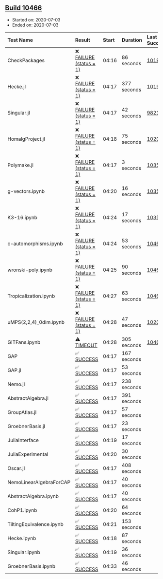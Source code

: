 ## [Build 10466](https://oscarci.mathematik.uni-kl.de/job/oscar/10466/)

* Started on: 2020-07-03
* Ended on: 2020-07-03

| Test Name    | Result | Start | Duration | Last Success | First Failure |
|:-------------|:-------|:------|:---------|:-------------|:--------------|
| CheckPackages | ❌ [FAILURE (status = 1)](https://oscarci.mathematik.uni-kl.de/job/oscar/10466/artifact/logs/build-10466/CheckPackages.log) | 04:16 | 86 seconds | [10197](https://oscarci.mathematik.uni-kl.de/job/oscar/10197/) | [10198](https://oscarci.mathematik.uni-kl.de/job/oscar/10198/) |
| Hecke.jl | ❌ [FAILURE (status = 1)](https://oscarci.mathematik.uni-kl.de/job/oscar/10466/artifact/logs/build-10466/Hecke.jl.log) | 04:17 | 377 seconds | [10197](https://oscarci.mathematik.uni-kl.de/job/oscar/10197/) | [10198](https://oscarci.mathematik.uni-kl.de/job/oscar/10198/) |
| Singular.jl | ❌ [FAILURE (status = 1)](https://oscarci.mathematik.uni-kl.de/job/oscar/10466/artifact/logs/build-10466/Singular.jl.log) | 04:17 | 42 seconds | [9821](https://oscarci.mathematik.uni-kl.de/job/oscar/9821/) | [9822](https://oscarci.mathematik.uni-kl.de/job/oscar/9822/) |
| HomalgProject.jl | ❌ [FAILURE (status = 1)](https://oscarci.mathematik.uni-kl.de/job/oscar/10466/artifact/logs/build-10466/HomalgProject.jl.log) | 04:18 | 75 seconds | [10209](https://oscarci.mathematik.uni-kl.de/job/oscar/10209/) | [10210](https://oscarci.mathematik.uni-kl.de/job/oscar/10210/) |
| Polymake.jl | ❌ [FAILURE (status = 1)](https://oscarci.mathematik.uni-kl.de/job/oscar/10466/artifact/logs/build-10466/Polymake.jl.log) | 04:17 | 3 seconds | [10356](https://oscarci.mathematik.uni-kl.de/job/oscar/10356/) | [10357](https://oscarci.mathematik.uni-kl.de/job/oscar/10357/) |
| g-vectors.ipynb | ❌ [FAILURE (status = 1)](https://oscarci.mathematik.uni-kl.de/job/oscar/10466/artifact/logs/build-10466/g-vectors.ipynb.log) | 04:20 | 16 seconds | [10356](https://oscarci.mathematik.uni-kl.de/job/oscar/10356/) | [10357](https://oscarci.mathematik.uni-kl.de/job/oscar/10357/) |
| K3-16.ipynb | ❌ [FAILURE (status = 1)](https://oscarci.mathematik.uni-kl.de/job/oscar/10466/artifact/logs/build-10466/K3-16.ipynb.log) | 04:24 | 17 seconds | [10356](https://oscarci.mathematik.uni-kl.de/job/oscar/10356/) | [10357](https://oscarci.mathematik.uni-kl.de/job/oscar/10357/) |
| c-automorphisms.ipynb | ❌ [FAILURE (status = 1)](https://oscarci.mathematik.uni-kl.de/job/oscar/10466/artifact/logs/build-10466/c-automorphisms.ipynb.log) | 04:24 | 53 seconds | [10464](https://oscarci.mathematik.uni-kl.de/job/oscar/10464/) | [10465](https://oscarci.mathematik.uni-kl.de/job/oscar/10465/) |
| wronski-poly.ipynb | ❌ [FAILURE (status = 1)](https://oscarci.mathematik.uni-kl.de/job/oscar/10466/artifact/logs/build-10466/wronski-poly.ipynb.log) | 04:25 | 90 seconds | [10465](https://oscarci.mathematik.uni-kl.de/job/oscar/10465/) | [10466](https://oscarci.mathematik.uni-kl.de/job/oscar/10466/) |
| Tropicalization.ipynb | ❌ [FAILURE (status = 1)](https://oscarci.mathematik.uni-kl.de/job/oscar/10466/artifact/logs/build-10466/Tropicalization.ipynb.log) | 04:27 | 63 seconds | [10465](https://oscarci.mathematik.uni-kl.de/job/oscar/10465/) | [10466](https://oscarci.mathematik.uni-kl.de/job/oscar/10466/) |
| uMPS(2,2,4)_0dim.ipynb | ❌ [FAILURE (status = 1)](https://oscarci.mathematik.uni-kl.de/job/oscar/10466/artifact/logs/build-10466/uMPS-2-2-4-_0dim.ipynb.log) | 04:28 | 47 seconds | [10209](https://oscarci.mathematik.uni-kl.de/job/oscar/10209/) | [10210](https://oscarci.mathematik.uni-kl.de/job/oscar/10210/) |
| GITFans.ipynb | ⚠ [TIMEOUT](https://oscarci.mathematik.uni-kl.de/job/oscar/10466/artifact/logs/build-10466/GITFans.ipynb.log) | 04:28 | 305 seconds | [10465](https://oscarci.mathematik.uni-kl.de/job/oscar/10465/) | [10466](https://oscarci.mathematik.uni-kl.de/job/oscar/10466/) |
| GAP | ✅ [SUCCESS](https://oscarci.mathematik.uni-kl.de/job/oscar/10466/artifact/logs/build-10466/GAP.log) | 04:17 | 167 seconds |  |  |
| GAP.jl | ✅ [SUCCESS](https://oscarci.mathematik.uni-kl.de/job/oscar/10466/artifact/logs/build-10466/GAP.jl.log) | 04:17 | 53 seconds |  |  |
| Nemo.jl | ✅ [SUCCESS](https://oscarci.mathematik.uni-kl.de/job/oscar/10466/artifact/logs/build-10466/Nemo.jl.log) | 04:17 | 238 seconds |  |  |
| AbstractAlgebra.jl | ✅ [SUCCESS](https://oscarci.mathematik.uni-kl.de/job/oscar/10466/artifact/logs/build-10466/AbstractAlgebra.jl.log) | 04:17 | 391 seconds |  |  |
| GroupAtlas.jl | ✅ [SUCCESS](https://oscarci.mathematik.uni-kl.de/job/oscar/10466/artifact/logs/build-10466/GroupAtlas.jl.log) | 04:17 | 57 seconds |  |  |
| GroebnerBasis.jl | ✅ [SUCCESS](https://oscarci.mathematik.uni-kl.de/job/oscar/10466/artifact/logs/build-10466/GroebnerBasis.jl.log) | 04:17 | 23 seconds |  |  |
| JuliaInterface | ✅ [SUCCESS](https://oscarci.mathematik.uni-kl.de/job/oscar/10466/artifact/logs/build-10466/JuliaInterface.log) | 04:19 | 17 seconds |  |  |
| JuliaExperimental | ✅ [SUCCESS](https://oscarci.mathematik.uni-kl.de/job/oscar/10466/artifact/logs/build-10466/JuliaExperimental.log) | 04:20 | 30 seconds |  |  |
| Oscar.jl | ✅ [SUCCESS](https://oscarci.mathematik.uni-kl.de/job/oscar/10466/artifact/logs/build-10466/Oscar.jl.log) | 04:17 | 408 seconds |  |  |
| NemoLinearAlgebraForCAP | ✅ [SUCCESS](https://oscarci.mathematik.uni-kl.de/job/oscar/10466/artifact/logs/build-10466/NemoLinearAlgebraForCAP.log) | 04:17 | 40 seconds |  |  |
| AbstractAlgebra.ipynb | ✅ [SUCCESS](https://oscarci.mathematik.uni-kl.de/job/oscar/10466/artifact/logs/build-10466/AbstractAlgebra.ipynb.log) | 04:17 | 40 seconds |  |  |
| CohP1.ipynb | ✅ [SUCCESS](https://oscarci.mathematik.uni-kl.de/job/oscar/10466/artifact/logs/build-10466/CohP1.ipynb.log) | 04:20 | 64 seconds |  |  |
| TiltingEquivalence.ipynb | ✅ [SUCCESS](https://oscarci.mathematik.uni-kl.de/job/oscar/10466/artifact/logs/build-10466/TiltingEquivalence.ipynb.log) | 04:21 | 153 seconds |  |  |
| Hecke.ipynb | ✅ [SUCCESS](https://oscarci.mathematik.uni-kl.de/job/oscar/10466/artifact/logs/build-10466/Hecke.ipynb.log) | 04:18 | 87 seconds |  |  |
| Singular.ipynb | ✅ [SUCCESS](https://oscarci.mathematik.uni-kl.de/job/oscar/10466/artifact/logs/build-10466/Singular.ipynb.log) | 04:19 | 36 seconds |  |  |
| GroebnerBasis.ipynb | ✅ [SUCCESS](https://oscarci.mathematik.uni-kl.de/job/oscar/10466/artifact/logs/build-10466/GroebnerBasis.ipynb.log) | 04:33 | 46 seconds |  |  |
